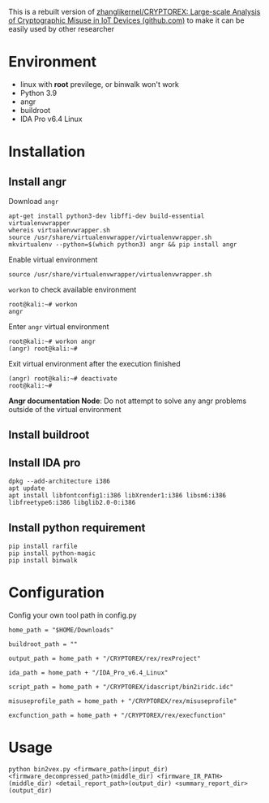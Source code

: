 This is a rebuilt version of [zhanglikernel/CRYPTOREX: Large-scale Analysis of Cryptographic Misuse in IoT Devices (github.com)](https://github.com/zhanglikernel/CRYPTOREX) to make it can be easily used by other researcher

# Environment

- linux with **root** previlege, or binwalk won't work
- Python 3.9
- angr
- buildroot
- IDA Pro v6.4 Linux

# Installation

## Install angr

Download `angr`

```
apt-get install python3-dev libffi-dev build-essential virtualenvwrapper
whereis virtualenvwrapper.sh
source /usr/share/virtualenvwrapper/virtualenvwrapper.sh
mkvirtualenv --python=$(which python3) angr && pip install angr
```

Enable virtual environment

```
source /usr/share/virtualenvwrapper/virtualenvwrapper.sh
```

`workon`  to check available environment 

```
root@kali:~# workon
angr
```

Enter `angr` virtual environment

```
root@kali:~# workon angr
(angr) root@kali:~#
```

Exit virtual environment after the execution finished

```
(angr) root@kali:~# deactivate
root@kali:~#
```

**Angr documentation Node**: Do not attempt to solve any angr problems outside of the virtual environment

## Install buildroot

## Install IDA pro

```
dpkg --add-architecture i386
apt update
apt install libfontconfig1:i386 libXrender1:i386 libsm6:i386 libfreetype6:i386 libglib2.0-0:i386
```

## Install python requirement

```
pip install rarfile
pip install python-magic
pip install binwalk
```

# Configuration

Config your own tool path in config.py

```
home_path = "$HOME/Downloads"

buildroot_path = ""

output_path = home_path + "/CRYPTOREX/rex/rexProject"

ida_path = home_path + "/IDA_Pro_v6.4_Linux"

script_path = home_path + "/CRYPTOREX/idascript/bin2iridc.idc"

misuseprofile_path = home_path + "/CRYPTOREX/rex/misuseprofile"

excfunction_path = home_path + "/CRYPTOREX/rex/execfunction"
```

# Usage

```
python bin2vex.py <firmware_path>(input_dir) <firmware_decompressed_path>(middle_dir) <firmware_IR_PATH>(middle_dir) <detail_report_path>(output_dir) <summary_report_dir>(output_dir)
```

